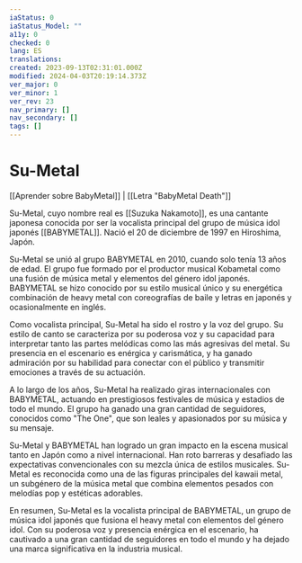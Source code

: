 ```yaml
---
iaStatus: 0
iaStatus_Model: ""
a11y: 0
checked: 0
lang: ES
translations: 
created: 2023-09-13T02:31:01.000Z
modified: 2024-04-03T20:19:14.373Z
ver_major: 0
ver_minor: 1
ver_rev: 23
nav_primary: []
nav_secondary: []
tags: []
---
```

# Su-Metal

[[Aprender sobre BabyMetal]] | [[Letra "BabyMetal Death"]]

Su-Metal, cuyo nombre real es [[Suzuka Nakamoto]], es una cantante japonesa conocida por ser la vocalista principal del grupo de música idol japonés [[BABYMETAL]]. Nació el 20 de diciembre de 1997 en Hiroshima, Japón.

Su-Metal se unió al grupo BABYMETAL en 2010, cuando solo tenía 13 años de edad. El grupo fue formado por el productor musical Kobametal como una fusión de música metal y elementos del género idol japonés. BABYMETAL se hizo conocido por su estilo musical único y su energética combinación de heavy metal con coreografías de baile y letras en japonés y ocasionalmente en inglés.

Como vocalista principal, Su-Metal ha sido el rostro y la voz del grupo. Su estilo de canto se caracteriza por su poderosa voz y su capacidad para interpretar tanto las partes melódicas como las más agresivas del metal. Su presencia en el escenario es enérgica y carismática, y ha ganado admiración por su habilidad para conectar con el público y transmitir emociones a través de su actuación.

A lo largo de los años, Su-Metal ha realizado giras internacionales con BABYMETAL, actuando en prestigiosos festivales de música y estadios de todo el mundo. El grupo ha ganado una gran cantidad de seguidores, conocidos como "The One", que son leales y apasionados por su música y su mensaje.

Su-Metal y BABYMETAL han logrado un gran impacto en la escena musical tanto en Japón como a nivel internacional. Han roto barreras y desafiado las expectativas convencionales con su mezcla única de estilos musicales. Su-Metal es reconocida como una de las figuras principales del kawaii metal, un subgénero de la música metal que combina elementos pesados con melodías pop y estéticas adorables.

En resumen, Su-Metal es la vocalista principal de BABYMETAL, un grupo de música idol japonés que fusiona el heavy metal con elementos del género idol. Con su poderosa voz y presencia enérgica en el escenario, ha cautivado a una gran cantidad de seguidores en todo el mundo y ha dejado una marca significativa en la industria musical.